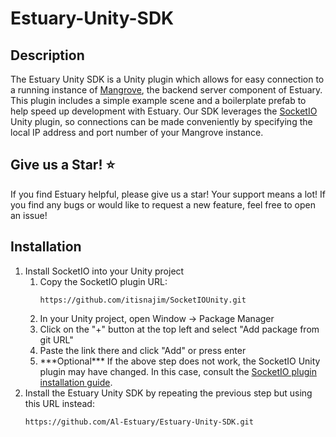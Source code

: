 # Estuary-Unity-SDK

## Description
The Estuary Unity SDK is a Unity plugin which allows for easy connection 
to a running instance of [Mangrove](https://github.com/Al-Estuary/mangrove),
the backend server component of Estuary.  This plugin includes a simple 
example scene and a boilerplate prefab to help speed up development with 
Estuary.  Our SDK leverages the 
[SocketIO](https://github.com/itisnajim/SocketIOUnity)
Unity plugin, so connections can be made conveniently by specifying 
the local IP address and port number of your Mangrove instance.

## Give us a Star! ⭐
If you find Estuary helpful, please give us a star!  Your support means a lot! 
If you find any bugs or would like to request a new feature, feel free to open an
issue!
## Installation
<ol>
<li> Install SocketIO into your Unity project
<ol>
<li> Copy the SocketIO plugin URL: 

```https://github.com/itisnajim/SocketIOUnity.git``` 
</li>
<li> In your Unity project, open Window -> Package Manager </li>
<li> Click on the "&#43;" button at the top left and select "Add package from git URL" </li>
<li> Paste the link there and click "Add" or press enter</li>
</li>
<li> ***Optional***  If the above step does not work, the SocketIO Unity plugin 
may have changed.  In this case, consult the 
<a href="https://github.com/itisnajim/SocketIOUnity?tab=readme-ov-file#installation">
SocketIO plugin installation guide</a>.
</li>
</ol>
<li> Install the Estuary Unity SDK by repeating the previous step but using this URL instead:

```https://github.com/Al-Estuary/Estuary-Unity-SDK.git```
</li>